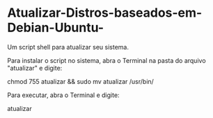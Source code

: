 # Atualizar-Distros-baseados-em-Debian-Ubuntu-
Um script shell para atualizar seu sistema.


Para instalar o script no sistema, abra o Terminal na pasta do arquivo "atualizar" e digite: 

chmod 755 atualizar && sudo mv atualizar /usr/bin/

Para executar, abra o Terminal e digite: 

atualizar
